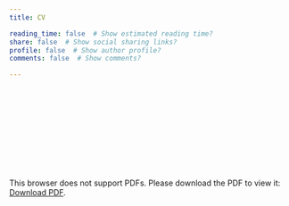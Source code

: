 ```yaml
---
title: CV

reading_time: false  # Show estimated reading time?
share: false  # Show social sharing links?
profile: false  # Show author profile?
comments: false  # Show comments?

---
```

<object data="https://yitang.info/uploads/YiTang_CV.pdf" type="application/pdf" width="700px" height="700px">
    <embed src="https://yitang.info/uploads/YiTang_CV.pdf">
        <p>This browser does not support PDFs. Please download the PDF to view it: <a href="https://yitang.info/uploads/YiTang_CV.pdf">Download PDF</a>.</p>
    </embed>
</object>